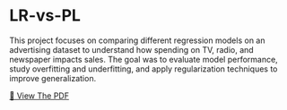 # LR-vs-PL
This project focuses on comparing different regression models on an advertising dataset to understand how spending on TV, radio, and newspaper impacts sales. The goal was to evaluate model performance, study overfitting and underfitting, and apply regularization techniques to improve generalization.

[📄 View The PDF](./LR_vs_PL.pdf)

